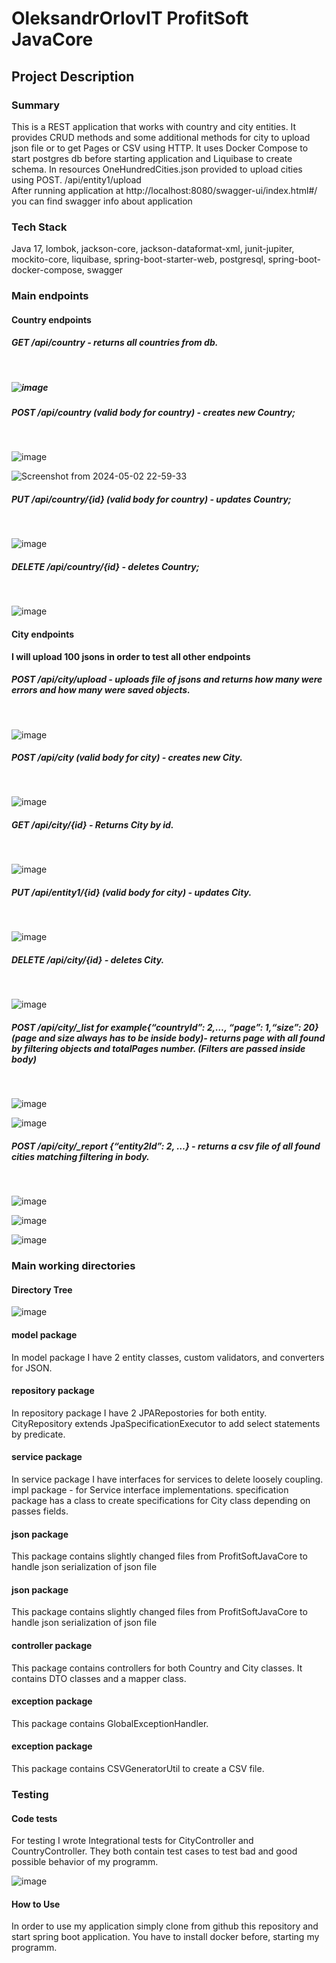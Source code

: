 <h1>OleksandrOrlovIT ProfitSoft JavaCore</h1>
<h2>Project Description</h2>
<h3>Summary</h3>
<p>This is a REST application that works with country and city entities. It provides CRUD methods and some additional methods for city to upload json file or to get Pages or CSV using HTTP.
It uses Docker Compose to start postgres db before starting application and Liquibase to create schema. In resources OneHundredCities.json provided to upload cities using POST. /api/entity1/upload<br/>
After running application at http://localhost:8080/swagger-ui/index.html#/ you can find swagger info about application
</p>
<h3>Tech Stack</h3>
<p>Java 17, lombok, jackson-core, jackson-dataformat-xml, junit-jupiter, mockito-core, liquibase, spring-boot-starter-web, postgresql, spring-boot-docker-compose, swagger</p>
<h3>Main endpoints</h3>
<h4>Country endpoints</h4>
<p>
  <h5>GET /api/country - returns all countries from db.<h5><br/>

  ![image](https://github.com/OleksandrOrlovIT/CityCountrySpringREST/assets/86959421/dc405c92-66ed-45cf-ba9d-39f9cc008d85)

  <h5>POST /api/country (valid body for country) - creates new Country;</h5><br/>

![image](https://github.com/OleksandrOrlovIT/CityCountrySpringREST/assets/86959421/fe54cd9b-bc4e-4deb-8ee2-c67271f81e7e)

![Screenshot from 2024-05-02 22-59-33](https://github.com/OleksandrOrlovIT/CityCountrySpringREST/assets/86959421/936a28b4-8a49-4784-bd31-3f6e7331523b)

  <h5>PUT /api/country/{id} (valid body for country) - updates Country;</h5><br/>

  ![image](https://github.com/OleksandrOrlovIT/CityCountrySpringREST/assets/86959421/8e1d3a7b-4ed7-4d1f-a96e-b00ef84419b9)
  
  <h5>DELETE /api/country/{id} - deletes Country;</h5><br/>
  
  ![image](https://github.com/OleksandrOrlovIT/CityCountrySpringREST/assets/86959421/e637166a-dd73-44f7-a65d-ba5ceacfe68d)
</p>
<h4>City endpoints</h4>
<p>
  <b>I will upload 100 jsons in order to test all other endpoints</b>
  <h5>POST /api/city/upload - uploads file of jsons and returns how many were errors and how many were saved objects.</h5><br/>
  
  ![image](https://github.com/OleksandrOrlovIT/CityCountrySpringREST/assets/86959421/cc48976a-3b5f-45aa-88b2-79df78d5e124)

  <h5>POST /api/city (valid body for city) - creates new City.</h5><br/>
  
![image](https://github.com/OleksandrOrlovIT/CityCountrySpringREST/assets/86959421/76b54a4d-9d13-4f7d-939f-56ae3a3e18c7)

  <h5>GET /api/city/{id} - Returns City by id.</h5><br/>
  
![image](https://github.com/OleksandrOrlovIT/CityCountrySpringREST/assets/86959421/6f03401f-c98c-4a70-928e-af4766af5618)

  
  <h5>PUT /api/entity1/{id} (valid body for city) - updates City.</h5><br/>
  
![image](https://github.com/OleksandrOrlovIT/CityCountrySpringREST/assets/86959421/f30665cf-9188-4a49-a0ff-79aff77751ce)

  <h5>DELETE /api/city/{id} - deletes City.</h5><br/>

![image](https://github.com/OleksandrOrlovIT/CityCountrySpringREST/assets/86959421/74f9df22-9676-4728-b1c6-60dda43650cc)
  
  <h5>POST /api/city/_list for example{“countryId”: 2,…, “page”: 1,“size”: 20} (page and size always has to be inside body)- returns page with all found by filtering objects and totalPages number. (Filters are passed inside body)</h5><br/>
  
![image](https://github.com/OleksandrOrlovIT/CityCountrySpringREST/assets/86959421/1ab98bba-ec3a-45d4-9e59-7c990f1c8e89)

![image](https://github.com/OleksandrOrlovIT/CityCountrySpringREST/assets/86959421/5c680ff2-b78c-4a07-ad35-12c1bc42633b)

  <h5>POST /api/city/_report {“entity2Id”: 2, …} - returns a csv file of all found cities matching filtering in body.</h5><br/>

  ![image](https://github.com/OleksandrOrlovIT/CityCountrySpringREST/assets/86959421/25823da6-9b5c-47cd-b50d-f2c8b131f5f7)

  ![image](https://github.com/OleksandrOrlovIT/CityCountrySpringREST/assets/86959421/0a2d55bc-e37f-4988-97c0-96d6b6082ba4)

  ![image](https://github.com/OleksandrOrlovIT/CityCountrySpringREST/assets/86959421/95a6ac46-0125-49e9-adc4-897a58e82d05)

</p>
<h3>Main working directories</h3>
<h4>Directory Tree</h4>
<p>
  
  ![image](https://github.com/OleksandrOrlovIT/CityCountrySpringREST/assets/86959421/c708f0d3-c555-43f6-a9d4-4f0555987893)
  
</p>

<h4>model package</h4>
<p>
  In model package I have 2 entity classes, custom validators, and converters for JSON.
</p>
<h4>repository package</h4>
<p>
  In repository package I have 2 JPARepostories for both entity. CityRepository extends JpaSpecificationExecutor to add select statements by predicate.
</p>
<h4>service package</h4>
<p>
  In service package I have interfaces for services to delete loosely coupling. impl package - for Service interface implementations. specification package has a class to create specifications for City class depending on passes fields.
</p>
<h4>json package</h4>
<p>
  This package contains slightly changed files from ProfitSoftJavaCore to handle json serialization of json file
</p>
<h4>json package</h4>
<p>
  This package contains slightly changed files from ProfitSoftJavaCore to handle json serialization of json file
</p>
<h4>controller package</h4>
<p>
  This package contains controllers for both Country and City classes. It contains DTO classes and a mapper class.
</p>
<h4>exception package</h4>
<p>
  This package contains GlobalExceptionHandler.
</p>
<h4>exception package</h4>
<p>
  This package contains CSVGeneratorUtil to create a CSV file. 
</p>
<h3>Testing</h3>
<h4>Code tests</h4>
<p>
  For testing I wrote Integrational tests for CityController and CountryController. They both contain test cases to test bad and good possible behavior of my programm.

  ![image](https://github.com/OleksandrOrlovIT/CityCountrySpringREST/assets/86959421/622d43c5-4d10-4869-9f2e-54a25baac2b8)


</p>
<h4>How to Use</h4>
<p>In order to use my application simply clone from github this repository and start spring boot application. You have to install docker before, starting my programm.</p>
